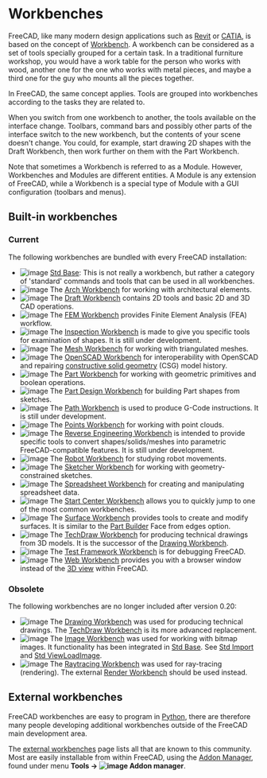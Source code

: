 # Workbenches

FreeCAD, like many modern design applications such as [Revit](http://en.wikipedia.org/wiki/Revit) or [CATIA](http://en.wikipedia.org/wiki/CATIA), is based on the concept of [Workbench](http://en.wikipedia.org/wiki/Workbench). A workbench can be considered as a set of tools specially grouped for a certain task. In a traditional furniture workshop, you would have a work table for the person who works with wood, another one for the one who works with metal pieces, and maybe a third one for the guy who mounts all the pieces together.

In FreeCAD, the same concept applies. Tools are grouped into workbenches according to the tasks they are related to.

When you switch from one workbench to another, the tools available on the interface change. Toolbars, command bars and possibly other parts of the interface switch to the new workbench, but the contents of your scene doesn't change. You could, for example, start drawing 2D shapes with the Draft Workbench, then work further on them with the Part Workbench.

Note that sometimes a Workbench is referred to as a Module. However, Workbenches and Modules are different entities. A Module is any extension of FreeCAD, while a Workbench is a special type of Module with a GUI configuration (toolbars and menus).

## Built-in workbenches

### Current

The following workbenches are bundled with every FreeCAD installation:

* ![image](https://github.com/gauriimaheshwarii/FreeCAD-documentation/assets/100439627/a1b5489b-e947-4077-bcf2-182be03aba7f) [Std Base](https://wiki.freecad.org/Std_Base): This is not really a workbench, but rather a category of 'standard' commands and tools that can be used in all workbenches.
* ![image](https://github.com/gauriimaheshwarii/FreeCAD-documentation/assets/100439627/9bc2e291-8e10-4ce0-b374-12641eab454b) The [Arch Workbench](https://wiki.freecad.org/Arch_Workbench) for working with architectural elements.
* ![image](https://github.com/gauriimaheshwarii/FreeCAD-documentation/assets/100439627/c25772d8-13c4-42b5-8c8c-eba8f64a2b7e) The [Draft Workbench](https://wiki.freecad.org/Draft_Workbench) contains 2D tools and basic 2D and 3D CAD operations.
* ![image](https://github.com/gauriimaheshwarii/FreeCAD-documentation/assets/100439627/0c46ed4f-c7fd-4bf0-b46a-272094dc0950) The [FEM Workbench](https://wiki.freecad.org/FEM_Workbench) provides Finite Element Analysis (FEA) workflow.
* ![image](https://github.com/gauriimaheshwarii/FreeCAD-documentation/assets/100439627/7ced53a7-47e0-49e4-b729-3773302cb32a) The [Inspection Workbench](https://wiki.freecad.org/Inspection_Workbench) is made to give you specific tools for examination of shapes. It is still under development.
* ![image](https://github.com/gauriimaheshwarii/FreeCAD-documentation/assets/100439627/318d08a6-98b7-4ee0-95a2-28690889869d) The [Mesh Workbench](https://wiki.freecad.org/Mesh_Workbench) for working with triangulated meshes.
* ![image](https://github.com/gauriimaheshwarii/FreeCAD-documentation/assets/100439627/ce16fe57-0d12-4cb6-b444-f256bc397a02) The [OpenSCAD Workbench](https://wiki.freecad.org/OpenSCAD_Workbench) for interoperability with OpenSCAD and repairing [constructive solid geometry](https://wiki.freecad.org/Constructive_solid_geometry) (CSG) model history.
* ![image](https://github.com/gauriimaheshwarii/FreeCAD-documentation/assets/100439627/19f56635-c537-4a75-81e2-1e1f28710a91) The [Part Workbench](https://wiki.freecad.org/Part_Workbench) for working with geometric primitives and boolean operations.
* ![image](https://github.com/gauriimaheshwarii/FreeCAD-documentation/assets/100439627/660dd17a-4d37-4d6c-805a-b18481ecb5ec) The [Part Design Workbench](https://wiki.freecad.org/PartDesign_Workbench) for building Part shapes from sketches.
* ![image](https://github.com/gauriimaheshwarii/FreeCAD-documentation/assets/100439627/26670d8a-4368-4b10-97e1-0353e58d4dc6) The [Path Workbench](https://wiki.freecad.org/Path_Workbench) is used to produce G-Code instructions. It is still under development.
* ![image](https://github.com/gauriimaheshwarii/FreeCAD-documentation/assets/100439627/bd5219d3-3525-4d57-b5f2-722d78527c4b) The [Points Workbench](https://wiki.freecad.org/Points_Workbench) for working with point clouds.
* ![image](https://github.com/gauriimaheshwarii/FreeCAD-documentation/assets/100439627/595f8bfe-d76a-4483-9c79-15919a78b989) The [Reverse Engineering Workbench](https://wiki.freecad.org/Reverse_Engineering_Workbench) is intended to provide specific tools to convert shapes/solids/meshes into parametric FreeCAD-compatible features. It is still under development.
* ![image](https://github.com/gauriimaheshwarii/FreeCAD-documentation/assets/100439627/76a45cc5-ab25-487e-afbf-a27d1e9826da) The [Robot Workbench](https://wiki.freecad.org/Robot_Workbench) for studying robot movements.
* ![image](https://github.com/gauriimaheshwarii/FreeCAD-documentation/assets/100439627/99c4b539-a016-411b-90ab-e0411f37b4db) The [Sketcher Workbench](https://wiki.freecad.org/Sketcher_Workbench) for working with geometry-constrained sketches.
* ![image](https://github.com/gauriimaheshwarii/FreeCAD-documentation/assets/100439627/29cc4d05-5850-4cc2-a5d4-6188cf06bfae) The [Spreadsheet Workbench](https://wiki.freecad.org/Spreadsheet_Workbench) for creating and manipulating spreadsheet data.
* ![image](https://github.com/gauriimaheshwarii/FreeCAD-documentation/assets/100439627/ef4538cf-4880-442c-8de6-e6115b9195fd) The [Start Center Workbench](https://wiki.freecad.org/Start_Workbench) allows you to quickly jump to one of the most common workbenches.
* ![image](https://github.com/gauriimaheshwarii/FreeCAD-documentation/assets/100439627/3cc434a8-1e49-483e-8fc9-65710d005ddf) The [Surface Workbench](https://wiki.freecad.org/Surface_Workbench) provides tools to create and modify surfaces. It is similar to the [Part Builder](https://wiki.freecad.org/Part_Builder) Face from edges option.
* ![image](https://github.com/gauriimaheshwarii/FreeCAD-documentation/assets/100439627/6fd5f4c1-b941-4047-b8fa-e14eb5ae8c60) The [TechDraw Workbench](https://wiki.freecad.org/TechDraw_Workbench) for producing technical drawings from 3D models. It is the successor of the [Drawing Workbench](https://wiki.freecad.org/Drawing_Workbench).
* ![image](https://github.com/gauriimaheshwarii/FreeCAD-documentation/assets/100439627/5e3df28c-0bf9-4d17-972c-7ed06656c222) The [Test Framework Workbench](https://wiki.freecad.org/Testing) is for debugging FreeCAD.
* ![image](https://github.com/gauriimaheshwarii/FreeCAD-documentation/assets/100439627/178b7150-cce0-471e-a5be-a990eb83ea63) The [Web Workbench](https://wiki.freecad.org/Web_Workbench) provides you with a browser window instead of the [3D view](https://wiki.freecad.org/3D_view) within FreeCAD.

### Obsolete

The following workbenches are no longer included after version 0.20:

* ![image](https://github.com/gauriimaheshwarii/FreeCAD-documentation/assets/100439627/f7332799-41a3-4e1c-b0cf-8f36162fb52a) The [Drawing Workbench](https://wiki.freecad.org/Drawing_Workbench) was used for producing technical drawings. The [TechDraw Workbench](https://wiki.freecad.org/TechDraw_Workbench) is its more advanced replacement.
* ![image](https://github.com/gauriimaheshwarii/FreeCAD-documentation/assets/100439627/c822d08d-0fa3-4d78-872c-9ea127ab3c5f) The [Image Workbench](https://wiki.freecad.org/Image_Workbench) was used for working with bitmap images. It functionality has been integrated in [Std Base](https://wiki.freecad.org/Std_Base). See [Std Import](https://wiki.freecad.org/Std_Import) and [Std ViewLoadImage](https://wiki.freecad.org/Std_ViewLoadImage).
* ![image](https://github.com/gauriimaheshwarii/FreeCAD-documentation/assets/100439627/e0f3dc95-6648-4037-9f45-86ec7abc49f0) The [Raytracing Workbench](https://wiki.freecad.org/Raytracing_Workbench) was used for ray-tracing (rendering). The external [Render Workbench](https://github.com/FreeCAD/FreeCAD-render) should be used instead.

## External workbenches

FreeCAD workbenches are easy to program in [Python](https://wiki.freecad.org/Python), there are therefore many people developing additional workbenches outside of the FreeCAD main development area.

The [external workbenches](https://wiki.freecad.org/External_workbenches) page lists all that are known to this community. Most are easily installable from within FreeCAD, using the [Addon Manager](https://wiki.freecad.org/Std_AddonMgr), found under menu **Tools → ![image](https://github.com/gauriimaheshwarii/FreeCAD-documentation/assets/100439627/aa8fe13f-e0e6-4cd3-ab47-b6c921c7f764) Addon manager**.
